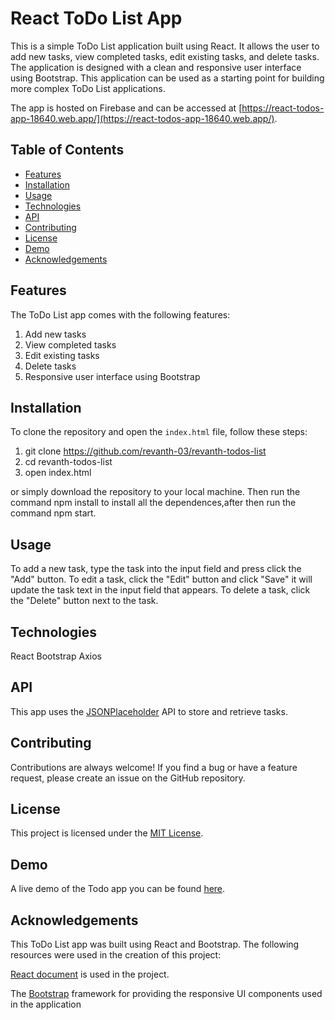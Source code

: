 # React ToDo List App
This is a simple ToDo List application built using React. It allows the user to add new tasks, view completed tasks, edit existing tasks, and delete tasks. The application is designed with a clean and responsive user interface using Bootstrap. This application can be used as a starting point for building more complex ToDo List applications.

The app is hosted on Firebase and can be accessed at [https://react-todos-app-18640.web.app/](https://react-todos-app-18640.web.app/).


## Table of Contents

- [Features](#features)
- [Installation](#installation)
- [Usage](#usage)
- [Technologies](#technologies)
- [API](#api)
- [Contributing](#contributing)
- [License](#license)
- [Demo](#demo)
- [Acknowledgements](#acknowledgements)

## Features
The ToDo List app comes with the following features:

1. Add new tasks
2. View completed tasks
3. Edit existing tasks
4. Delete tasks
5. Responsive user interface using Bootstrap


## Installation
To clone the repository and open the `index.html` file, follow these steps:

1. git clone https://github.com/revanth-03/revanth-todos-list
2. cd revanth-todos-list
3. open index.html

 or simply download the repository to your local machine. Then run the command npm install to install all the dependences,after then run the command npm start.<br>


## Usage
To add a new task, type the task into the input field and press  click the "Add" button. To edit a task, click the "Edit" button and click "Save" it will update the task text in the input field that appears. To delete a task, click the "Delete" button next to the task.

## Technologies
 React
 Bootstrap
 Axios

## API
 This app uses the [JSONPlaceholder](https://jsonplaceholder.typicode.com/) API to store and retrieve tasks.


## Contributing

 Contributions are always welcome! If you find a bug or have a feature request, please create an issue on the GitHub repository.

## License

This project is licensed under the [MIT License](https://opensource.org/licenses/MIT).

## Demo

A live demo of the Todo app you can be found [here](https://youtu.be/Wg7t5caGSqM).

## Acknowledgements
This ToDo List app was built using React and Bootstrap. The following resources were used in the creation of this project:

[React document](https://reactjs.org/docs/getting-started.html) is used in the project.

The [Bootstrap](https://getbootstrap.com/docs/5.0/getting-started/introduction/) framework for providing the responsive UI components used in the application


